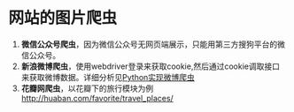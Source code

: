 # 网站的图片爬虫

1. **微信公众号爬虫**，因为微信公众号无网页端展示，只能用第三方搜狗平台的微信公众号。
2. **新浪微博爬虫**，使用webdriver登录来获取cookie,然后通过cookie调取接口来获取微博数据。详细分析见<a href="http://darrenfantasy.com/2017/03/29/weibo_crawler/">Python实现微博爬虫</a>
3. **花瓣网爬虫**，以花瓣下的旅行模块为例 http://huaban.com/favorite/travel_places/
